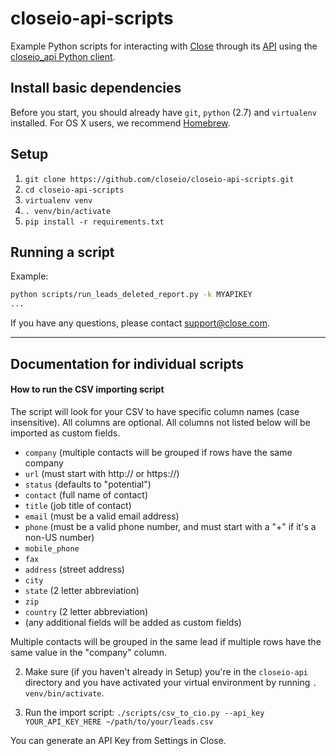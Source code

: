 # closeio-api-scripts

Example Python scripts for interacting with [Close](http://close.com/) through its [API](http://developer.close.com/)
using the [closeio_api Python client](https://github.com/closeio/closeio-api).

## Install basic dependencies

Before you start, you should already have `git`, `python` (2.7) and `virtualenv` installed. For OS X users, we recommend [Homebrew](https://brew.sh/).

## Setup

1. `git clone https://github.com/closeio/closeio-api-scripts.git`
1. `cd closeio-api-scripts`
1. `virtualenv venv`
1. `. venv/bin/activate`
1. `pip install -r requirements.txt`


## Running a script

Example:

```bash
python scripts/run_leads_deleted_report.py -k MYAPIKEY 
...

```

If you have any questions, please contact [support@close.com](mailto:support@close.com?Subject=API%20Scripts).

---

## Documentation for individual scripts

#### How to run the CSV importing script

The script will look for your CSV to have specific column names (case insensitive). All columns are optional. All columns not listed below will be imported as custom fields.

- `company` (multiple contacts will be grouped if rows have the same company
- `url` (must start with http:// or https://)
- `status` (defaults to "potential")
- `contact` (full name of contact)
- `title` (job title of contact)
- `email` (must be a valid email address)
- `phone` (must be a valid phone number, and must start with a "+" if it's a non-US number)
- `mobile_phone`
- `fax`
- `address` (street address)
- `city`
- `state` (2 letter abbreviation)
- `zip`
- `country` (2 letter abbreviation)
- (any additional fields will be added as custom fields)

Multiple contacts will be grouped in the same lead if multiple rows have the same value in the "company" column.

2. Make sure (if you haven't already in Setup) you're in the `closeio-api` directory and you have activated your virtual environment by running `. venv/bin/activate`.

3. Run the import script: `./scripts/csv_to_cio.py --api_key YOUR_API_KEY_HERE ~/path/to/your/leads.csv`

You can generate an API Key from Settings in Close.
